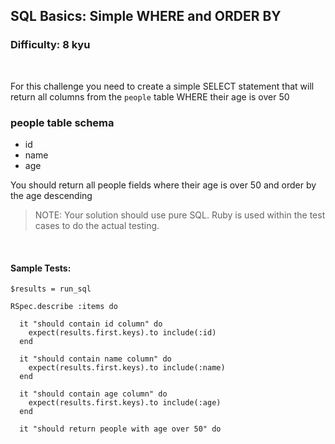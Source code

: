 ## SQL Basics: Simple WHERE and ORDER BY
### Difficulty: 8 kyu

<br>

<p>For this challenge you need to create a simple SELECT statement that will return all columns from the <code>people</code> table WHERE their age is over 50</p>
<h3 id="people-table-schema">people table schema</h3>
<ul>
<li>id</li>
<li>name</li>
<li>age</li>
</ul>
<p>You should return all people fields where their age is over 50 and order by the age descending</p>
<blockquote>
<p>NOTE: Your solution should use pure SQL. Ruby is used within the test cases to do the actual testing.</p>
</blockquote>


<br>

#### Sample Tests:

```
$results = run_sql
​
RSpec.describe :items do
  
  it "should contain id column" do
    expect(results.first.keys).to include(:id)
  end
    
  it "should contain name column" do
    expect(results.first.keys).to include(:name)
  end
    
  it "should contain age column" do
    expect(results.first.keys).to include(:age)
  end    
  
  it "should return people with age over 50" do
```